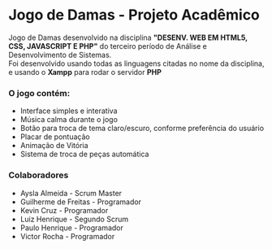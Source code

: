 # Jogo de Damas - Projeto Acadêmico
Jogo de Damas desenvolvido na disciplina **"DESENV. WEB EM HTML5, CSS, JAVASCRIPT E PHP"** do terceiro período de Análise e Desenvolvimento de Sistemas.  
Foi desenvolvido usando todas as linguagens citadas no nome da disciplina, e usando o **Xampp** para rodar o servidor **PHP**
### O jogo contém:
- Interface simples e interativa
- Música calma durante o jogo
- Botão para troca de tema claro/escuro, conforme preferência do usuário
- Placar de pontuação
- Animação de Vitória
- Sistema de troca de peças automática
### Colaboradores

- Aysla Almeida - Scrum Master
- Guilherme de Freitas - Programador
- Kevin Cruz - Programador
- Luiz Henrique - Segundo Scrum
- Paulo Henrique - Programador
- Victor Rocha - Programador
